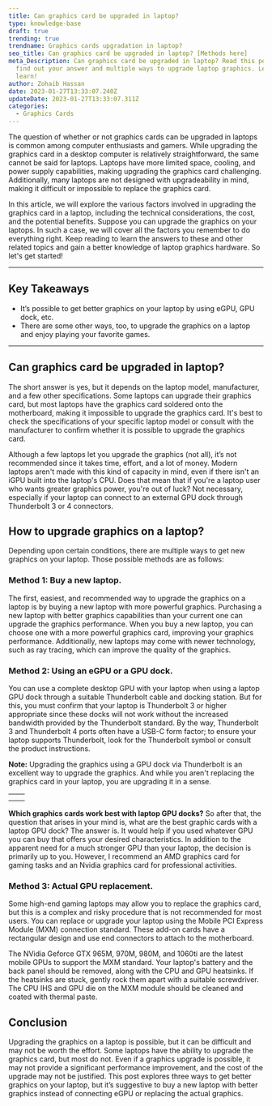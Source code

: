 ```yaml
---
title: Can graphics card be upgraded in laptop?
type: knowledge-base
draft: true
trending: true
trendname: Graphics cards upgradation in laptop?
seo_title: Can graphics card be upgraded in laptop? [Methods here]
meta_Description: Can graphics card be upgraded in laptop? Read this post to
  find out your answer and multiple ways to upgrade laptop graphics. Let’s
  learn!
author: Zohaib Hassan
date: 2023-01-27T13:33:07.240Z
updateDate: 2023-01-27T13:33:07.311Z
categories:
  - Graphics Cards
---
```

The question of whether or not graphics cards can be upgraded in laptops is common among computer enthusiasts and gamers. While upgrading the graphics card in a desktop computer is relatively straightforward, the same cannot be said for laptops. Laptops have more limited space, cooling, and power supply capabilities, making upgrading the graphics card challenging. Additionally, many laptops are not designed with upgradeability in mind, making it difficult or impossible to replace the graphics card.

In this article, we will explore the various factors involved in upgrading the graphics card in a laptop, including the technical considerations, the cost, and the potential benefits. Suppose you can upgrade the graphics on your laptops. In such a case, we will cover all the factors you remember to do everything right. Keep reading to learn the answers to these and other related topics and gain a better knowledge of laptop graphics hardware. So let's get started!

- - -

## Key Takeaways

* It’s possible to get better graphics on your laptop by using eGPU, GPU dock, etc.
* There are some other ways, too, to upgrade the graphics on a laptop and enjoy playing your favorite games.

- - -

## Can graphics card be upgraded in laptop?

The short answer is yes, but it depends on the laptop model, manufacturer, and a few other specifications. Some laptops can upgrade their graphics card, but most laptops have the graphics card soldered onto the motherboard, making it impossible to upgrade the graphics card. It's best to check the specifications of your specific laptop model or consult with the manufacturer to confirm whether it is possible to upgrade the graphics card.

Although a few laptops let you upgrade the graphics (not all), it’s not recommended since it takes time, effort, and a lot of money. Modern laptops aren't made with this kind of capacity in mind, even if there isn't an iGPU built into the laptop's CPU. Does that mean that if you're a laptop user who wants greater graphics power, you're out of luck? Not necessary, especially if your laptop can connect to an external GPU dock through Thunderbolt 3 or 4 connectors.

## How to upgrade graphics on a laptop?

Depending upon certain conditions, there are multiple ways to get new graphics on your laptop. Those possible methods are as follows: 

### Method 1: Buy a new laptop.

The first, easiest, and recommended way to upgrade the graphics on a laptop is by buying a new laptop with more powerful graphics. Purchasing a new laptop with better graphics capabilities than your current one can upgrade the graphics performance. When you buy a new laptop, you can choose one with a more powerful graphics card, improving your graphics performance. Additionally, new laptops may come with newer technology, such as ray tracing, which can improve the quality of the graphics. 

### Method 2: Using an eGPU or a GPU dock.

You can use a complete desktop GPU with your laptop when using a laptop GPU dock through a suitable Thunderbolt cable and docking station. But for this, you must confirm that your laptop is Thunderbolt 3 or higher appropriate since these docks will not work without the increased bandwidth provided by the Thunderbolt standard. By the way, Thunderbolt 3 and Thunderbolt 4 ports often have a USB-C form factor; to ensure your laptop supports Thunderbolt, look for the Thunderbolt symbol or consult the product instructions.

**Note:** Upgrading the graphics using a GPU dock via Thunderbolt is an excellent way to upgrade the graphics. And while you aren't replacing the graphics card in your laptop, you are upgrading it in a sense.

|     |     |
| --- | --- |
|     |     |
|     |     |

**Which graphics cards work best with laptop GPU docks?** So after that, the question that arises in your mind is, what are the best graphic cards with a laptop GPU dock? The answer is. It would help if you used whatever GPU you can buy that offers your desired characteristics. In addition to the apparent need for a much stronger GPU than your laptop, the decision is primarily up to you. However, I recommend an AMD graphics card for gaming tasks and an Nvidia graphics card for professional activities.

### Method 3: Actual GPU replacement.

Some high-end gaming laptops may allow you to replace the graphics card, but this is a complex and risky procedure that is not recommended for most users. You can replace or upgrade your laptop using the Mobile PCI Express Module (MXM) connection standard. These add-on cards have a rectangular design and use end connectors to attach to the motherboard.

The NVidia Geforce GTX 965M, 970M, 980M, and 1060ti are the latest mobile GPUs to support the MXM standard. Your laptop's battery and the back panel should be removed, along with the CPU and GPU heatsinks. If the heatsinks are stuck, gently rock them apart with a suitable screwdriver. The CPU IHS and GPU die on the MXM module should be cleaned and coated with thermal paste.

## Conclusion

Upgrading the graphics on a laptop is possible, but it can be difficult and may not be worth the effort. Some laptops have the ability to upgrade the graphics card, but most do not. Even if a graphics upgrade is possible, it may not provide a significant performance improvement, and the cost of the upgrade may not be justified. This post explores three ways to get better graphics on your laptop, but it’s suggestive to buy a new laptop with better graphics instead of connecting eGPU or replacing the actual graphics.